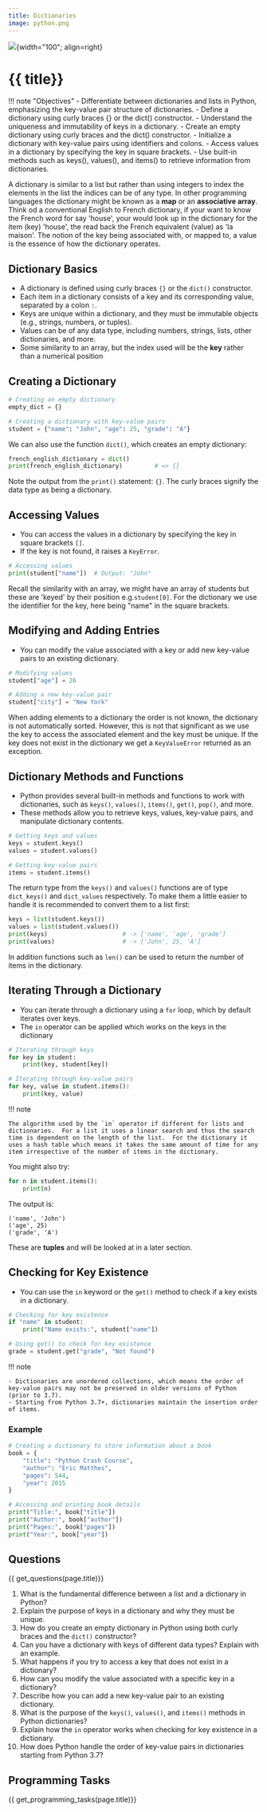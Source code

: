 ```yaml
---
title: Dictionaries
image: python.png
---
```


![](../../assets/images/topics/{{image}}){width="100"; align=right}

# {{ title}}

!!! note "Objectives"
    - Differentiate between dictionaries and lists in Python, emphasizing the key-value pair structure of dictionaries.
    - Define a dictionary using curly braces {} or the dict() constructor.
    - Understand the uniqueness and immutability of keys in a dictionary.
    - Create an empty dictionary using curly braces and the dict() constructor.
    - Initialize a dictionary with key-value pairs using identifiers and colons.
    - Access values in a dictionary by specifying the key in square brackets.
    - Use built-in methods such as keys(), values(), and items() to retrieve information from dictionaries.

A dictionary is similar to a list but rather than using integers to index the elements in the list the indices can be of any type.  In other programming languages the dictionary might be known as a **map** or an **associative array**.  Think od a conventional English to French dictionary, if your want to know the French word for say 'house', your would look up in the dictionary for the item (key) 'house', the read back the French equivalent (value) as 'la maison'.  The notion of the key being associated with, or mapped to, a value is the essence of how the dictionary operates.

## Dictionary Basics

* A dictionary is defined using curly braces `{}` or the `dict()` constructor.
* Each item in a dictionary consists of a key and its corresponding value, separated by a colon `:`.
* Keys are unique within a dictionary, and they must be immutable objects (e.g., strings, numbers, or tuples).
* Values can be of any data type, including numbers, strings, lists, other dictionaries, and more.
* Some similarity to an array, but the index used will be the **key** rather than a numerical position

## Creating a Dictionary

```python
# Creating an empty dictionary
empty_dict = {}

# Creating a dictionary with key-value pairs
student = {"name": "John", "age": 25, "grade": "A"}
```

We can also use the function `dict()`, which creates an empty dictionary:

```py
french_english_dictionary = dict()
print(french_english_dictionary)         # => {}
```

Note the output from the `print()` statement: `{}`.  The curly braces signify the data type as being a dictionary.

## Accessing Values

* You can access the values in a dictionary by specifying the key in square brackets `[]`.
* If the key is not found, it raises a `KeyError`.

```python
# Accessing values
print(student["name"])  # Output: "John"
```

Recall the similarity with an array, we might have an array of students but these are 'keyed' by their position e.g.`student[0]`.  For the dictionary we use the identifier for the key, here being "name" in the square brackets.

## Modifying and Adding Entries

* You can modify the value associated with a key or add new key-value pairs to an existing dictionary.

```python
# Modifying values
student["age"] = 26

# Adding a new key-value pair
student["city"] = "New York"
```

When adding elements to a dictionary the order is not known, the dictionary is not automatically sorted.  However, this is not that significant as we use the key to access the associated element and the key must be unique.  If the key does not exist in the dictionary we get a `KeyValueError` returned as an exception.

## Dictionary Methods and Functions

* Python provides several built-in methods and functions to work with dictionaries, such as `keys()`, `values()`, `items()`, `get()`, `pop()`, and more.
* These methods allow you to retrieve keys, values, key-value pairs, and manipulate dictionary contents.

```python
# Getting keys and values
keys = student.keys()
values = student.values()

# Getting key-value pairs
items = student.items()
```

The return type from the `keys()` and `values()` functions are of type `dict_keys()` and `dict_values` respectively.  To make them a little easier to handle it is recommended to convert them to a list first:

```py
keys = list(student.keys())
values = list(student.values())
print(keys)                     # -> ['name', 'age', 'grade']
print(values)                   # -> ['John', 25, 'A']
```

In addition functions such as `len()` can be used to return the number of items in the dictionary.

## Iterating Through a Dictionary

* You can iterate through a dictionary using a `for` loop, which by default iterates over keys.
* The `in` operator can be applied which works on the keys in the dictionary

```python
# Iterating through keys
for key in student:
    print(key, student[key])

# Iterating through key-value pairs
for key, value in student.items():
    print(key, value)
```

!!! note 

    The algorithm used by the `in` operator if different for lists and dictionaries.  For a list it uses a linear search and thus the search time is dependent on the length of the list.  For the dictionary it uses a hash table which means it takes the same amount of time for any item irrespective of the number of items in the dictionary.

You might also try:

```py
for n in student.items():
    print(n)            
```

The output is:

```terminal
('name', 'John')
('age', 25)
('grade', 'A')
```

These are **tuples** and will be looked at in a later section.

## Checking for Key Existence

* You can use the `in` keyword or the `get()` method to check if a key exists in a dictionary.

```python
# Checking for key existence
if "name" in student:
    print("Name exists:", student["name"])

# Using get() to check for key existence
grade = student.get("grade", "Not found")
```

!!! note 

    - Dictionaries are unordered collections, which means the order of key-value pairs may not be preserved in older versions of Python (prior to 3.7).  
    - Starting from Python 3.7+, dictionaries maintain the insertion order of items.


### Example

```python
# Creating a dictionary to store information about a book
book = {
    "title": "Python Crash Course",
    "author": "Eric Matthes",
    "pages": 544,
    "year": 2015
}

# Accessing and printing book details
print("Title:", book["title"])
print("Author:", book["author"])
print("Pages:", book["pages"])
print("Year:", book["year"])
```

## Questions

{{ get_questions(page.title)}}

1. What is the fundamental difference between a list and a dictionary in Python?
2. Explain the purpose of keys in a dictionary and why they must be unique.
3. How do you create an empty dictionary in Python using both curly braces and the `dict()` constructor?
4. Can you have a dictionary with keys of different data types? Explain with an example.
5. What happens if you try to access a key that does not exist in a dictionary?
6. How can you modify the value associated with a specific key in a dictionary?
7. Describe how you can add a new key-value pair to an existing dictionary.
8. What is the purpose of the `keys()`, `values()`, and `items()` methods in Python dictionaries?
9. Explain how the `in` operator works when checking for key existence in a dictionary.
10. How does Python handle the order of key-value pairs in dictionaries starting from Python 3.7?


## Programming Tasks

{{ get_programming_tasks(page.title)}}